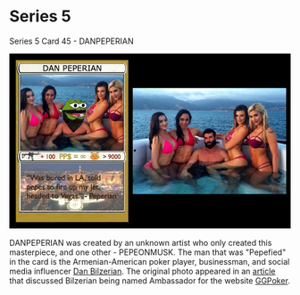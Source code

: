 # Series 5

Series 5 Card 45 - DANPEPERIAN

![](<../../../.gitbook/assets/S05 C45 - DANPEPERIAN card and source.jpg>)

DANPEPERIAN was created by an unknown artist who only created this masterpiece, and one other - PEPEONMUSK. The man that was "Pepefied" in the card is the Armenian-American poker player, businessman, and social media influencer [Dan Bilzerian](https://en.wikipedia.org/wiki/Dan\_Bilzerian). The original photo appeared in an [article](https://www.pokernewsdaily.com/dan-bilzerian-named-ambassador-for-ggpoker-34132/) that discussed Bilzerian being named Ambassador for the website [GGPoker](https://en.ggpoker.com/).
